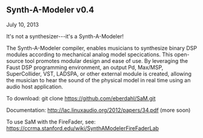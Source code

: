Synth-A-Modeler v0.4
--------------------
July 10, 2013


It's not a synthesizer---it's a Synth-A-Modeler!



The Synth-A-Modeler compiler, enables musicians to synthesize binary DSP modules according to mechanical analog model specications. This open-source tool promotes modular design
and ease of use. By leveraging the Faust DSP programming environment, an output Pd, Max/MSP, SuperCollider, VST, LADSPA, or other external module is created, allowing the musician to hear the sound of the physical model in real time using an audio host application.




To download:
git clone https://github.com/eberdahl/SaM.git

Documentation:
http://lac.linuxaudio.org/2012/papers/34.pdf
(more soon)

To use SaM with the FireFader, see:
https://ccrma.stanford.edu/wiki/SynthAModelerFireFaderLab












